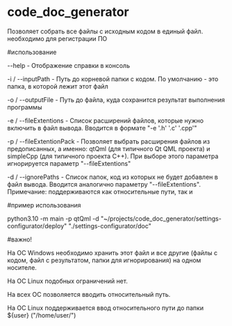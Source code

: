 # code_doc_generator

Позволяет собрать все файлы с исходным кодом в единый файл. необходимо для регистрации ПО

#использование

--help - Отображение справки в консоль

-i / --inputPath - Путь до корневой папки с кодом. По умолчанию - это папка, в которой лежит этот файл

-o / --outputFile - Путь до файла, куда сохранится результат выполнения программы

-e / --fileExtentions - Список расширений файлов, которые нужно включить в файл вывода. Вводится в формате "-e '.h' '.c' '.cpp'"

-p / --fileExtentionPack - Позволяет выбрать расширения файлов из предописанных, а именно: qtQml (для типичного Qt QML проекта) и simpleCpp (для типичного проекта C++). При выборе этого параметра игнорируется параметр "--fileExtentions"

-d / --ignorePaths - Список папок, код из которых не будет добавлен в файл вывода. Вводится аналогично параметру "--fileExtentions". Примечание: поддерживаются как относительные пути, так и 

#пример использования

python3.10 -m main -p qtQml -d "~/projects/code_doc_generator/settings-configurator/deploy" "./settings-configurator/doc"

#важно!

На ОС Windows необходимо хранить этот файл и все другие (файлы с кодом, файл с результатом, папки для игнорирования) на одном носителе.

На ОС Linux подобных ограничений нет. 

На всех ОС позволяется вводить относительный путь. 

На ОС Linux поддерживается ввод относительного пути до папки ${user} ("/home/user/")
